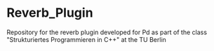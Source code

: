 # Reverb_Plugin
Repository for the reverb plugin developed for Pd as part of the class "Strukturiertes Programmieren in C++" at the TU Berlin
